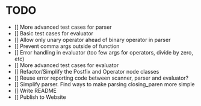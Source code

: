 # TODO

- [] More advanced test cases for parser
- [] Basic test cases for evaluator 
- [] Allow only unary operator ahead of binary operator in parser
- [] Prevent comma args outside of function
- [] Error handling in evaluator (too few args for operators, divide by zero, etc)
- [] More advanced test cases for evaluator
- [] Refactor/Simplify the Postfix and Operator node classes
- [] Reuse error reporting code between scanner, parser and evaluator?
- [] Simplify parser. Find ways to make parsing closing_paren more simple
- [] Write README
- [] Publish to Website
